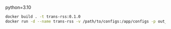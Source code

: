 python=3.10

```bash
docker build . -t trans-rss:0.1.0
docker run -d --name trans-rss -v /path/to/configs:/app/configs -p out_port:80 trans-rss:0.1.0
```